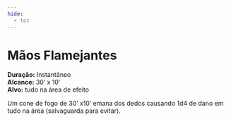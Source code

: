 ```yaml
---
hide:
  - toc
---
```


# Mãos Flamejantes

**Duração:** Instantâneo  
**Alcance:** 30’ x 10’  
**Alvo:** tudo na área de efeito  

Um cone de fogo de 30’ x10’ emana dos dedos causando 1d4 de dano em tudo na área (salvaguarda para evitar).
